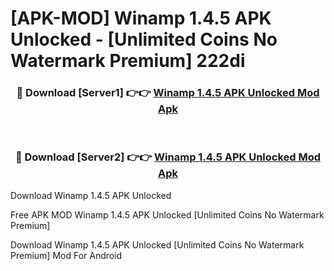 # [APK-MOD] Winamp 1.4.5 APK Unlocked - [Unlimited Coins No Watermark Premium] 222di



<div align="center">
<h3>🔴 Download [Server1] 👉👉 <a href="https://momento.my/?title=Winamp_1.4.5_APK_Unlocked">Winamp 1.4.5 APK Unlocked Mod Apk</a></h3><br>

<h3>🔴 Download [Server2] 👉👉 <a href="https://momento.my/?title=Winamp_1.4.5_APK_Unlocked">Winamp 1.4.5 APK Unlocked Mod Apk</a></h3>
</div>



Download Winamp 1.4.5 APK Unlocked 

Free APK MOD Winamp 1.4.5 APK Unlocked [Unlimited Coins No Watermark Premium]

Download Winamp 1.4.5 APK Unlocked [Unlimited Coins No Watermark Premium] Mod For Android
